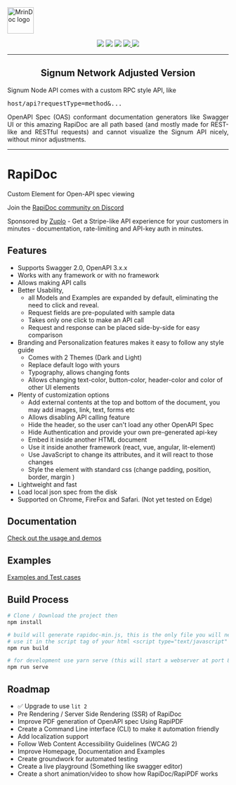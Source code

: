 <img alt="MrinDoc logo" src="https://github.com/rapi-doc/RapiDoc/blob/master/logo.png" width="60px" />


<p align="center">
    <img src="https://img.shields.io/badge/license-MIT-blue.svg?style=flat-square"/>
    <img src="https://img.shields.io/github/size/rapi-doc/rapidoc/dist/rapidoc-min.js.svg?colorB=blue&label=minified&style=flat-square">
    <img src="https://img.shields.io/github/size/rapi-doc/rapidoc/dist/rapidoc-min.js.gz.svg?colorB=blue&label=zip&style=flat-square">
    <a href="https://discord.gg/X9evUeFY" alt="Join us on Discord">
        <img src="https://img.shields.io/discord/848913990360629268?style=flat-square" />
    </a>
    <a href="https://www.webcomponents.org/element/rapidoc" alt="published on webcomponents.org">
        <img src="https://img.shields.io/badge/webcomponents.org-rapidoc-blue.svg?style=social"/>
    </a>
</p>        

<div align="center">
  <hr/>
    <h2>Signum Network Adjusted Version</h2>
    <div align="justify">
      Signum Node API comes with a custom RPC style API, like <pre>host/api?requestType=method&...</pre>
      OpenAPI Spec (OAS) conformant documentation generators like Swagger UI or this amazing RapiDoc are all path based (and mostly made for REST-like and RESTful requests) and
      cannot visualize the Signum API nicely, without minor adjustments.
    </div>
  <hr/>
</div>

# RapiDoc

Custom Element for Open-API spec viewing

Join the [RapiDoc community on Discord](https://discord.gg/X9evUeFY)

Sponsored by [Zuplo](https://zuplo.link/rapidoc-2) - Get a Stripe-like API experience for your customers in minutes -
documentation, rate-limiting and API-key auth in minutes.

## Features

- Supports Swagger 2.0, OpenAPI 3.x.x
- Works with any framework or with no framework
- Allows making API calls
- Better Usability,
    - all Models and Examples are expanded by default, eliminating the need to click and reveal.
    - Request fields are pre-populated with sample data
    - Takes only one click to make an API call
    - Request and response can be placed side-by-side for easy comparison
- Branding and Personalization features makes it easy to follow any style guide
    - Comes with 2 Themes (Dark and Light)
    - Replace default logo with yours
    - Typography, allows changing fonts
    - Allows changing text-color, button-color, header-color and color of other UI elements
- Plenty of customization options
    - Add external contents at the top and bottom of the document, you may add images, link, text, forms etc
    - Allows disabling API calling feature
    - Hide the header, so the user can't load any other OpenAPI Spec
    - Hide Authentication and provide your own pre-generated api-key
    - Embed it inside another HTML document
    - Use it inside another framework (react, vue, angular, lit-element)
    - Use JavaScript to change its attributes, and it will react to those changes
    - Style the element with standard css (change padding, position, border, margin )
- Lightweight and fast
- Load local json spec from the disk
- Supported on Chrome, FireFox and Safari. (Not yet tested on Edge)

## Documentation

[Check out the usage and demos](https://rapi-doc.github.io/RapiDoc/)

## Examples

[Examples and Test cases](https://rapi-doc.github.io/RapiDoc/list.html)

## Build Process

```bash
# Clone / Download the project then
npm install

# build will generate rapidoc-min.js, this is the only file you will need.
# use it in the script tag of your html <script type="text/javascript" src="rapidoc-min.js"></script></body>
npm run build 

# for development use yarn serve (this will start a webserver at port 8080, then navigate to localhost:8080) 
npm run serve
```

## Roadmap

- ✅ Upgrade to use `lit 2`
- Pre Rendering / Server Side Rendering (SSR) of RapiDoc
- Improve PDF generation of OpenAPI spec Using RapiPDF
- Create a Command Line interface (CLI) to make it automation friendly
- Add localization support
- Follow Web Content Accessibility Guidelines (WCAG 2)
- Improve Homepage, Documentation and Examples
- Create groundwork for automated testing
- Create a live playground (Something like swagger editor)
- Create a short animation/video to show how RapiDoc/RapiPDF works


